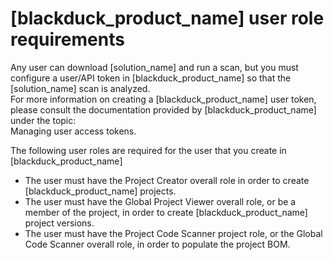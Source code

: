 # [blackduck_product_name] user role requirements

Any user can download [solution_name] and run a scan, but you must configure a user/API token in [blackduck_product_name] so that the [solution_name] scan is analyzed.   
For more information on creating a [blackduck_product_name] user token, please consult the documentation provided by [blackduck_product_name] under the topic:   
<xref href="MyAccessTokens.dita" scope="peer"> Managing user access tokens.
<data name="facets" value="pubname=bd-hub"/>

The following user roles are required for the user that you create in [blackduck_product_name]

* The user must have the Project Creator overall role in order to create [blackduck_product_name] projects.
* The user must have the Global Project Viewer overall role, or be a member of the project, in order to create [blackduck_product_name] project versions.
* The user must have the Project Code Scanner project role, or the Global Code Scanner overall role, in order to populate the project BOM.
